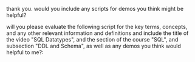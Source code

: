 
thank you. would you include any scripts for demos you think might be helpful? 




will you please evaluate the following script for the key terms, concepts, and any other relevant information and definitions and include the title of the video "SQL Datatypes", and the section of the course "SQL", and subsection "DDL and Schema", as well as any demos you think would helpful to me?: